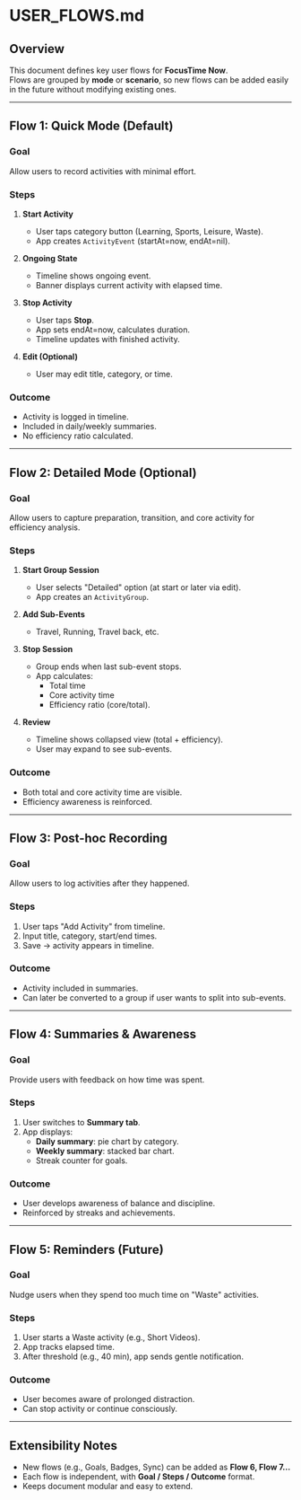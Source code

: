 # USER_FLOWS.md

## Overview
This document defines key user flows for **FocusTime Now**.  
Flows are grouped by **mode** or **scenario**, so new flows can be added easily in the future without modifying existing ones.

---

## Flow 1: Quick Mode (Default)

### Goal
Allow users to record activities with minimal effort.  

### Steps
1. **Start Activity**  
   - User taps category button (Learning, Sports, Leisure, Waste).  
   - App creates `ActivityEvent` (startAt=now, endAt=nil).  

2. **Ongoing State**  
   - Timeline shows ongoing event.  
   - Banner displays current activity with elapsed time.  

3. **Stop Activity**  
   - User taps **Stop**.  
   - App sets endAt=now, calculates duration.  
   - Timeline updates with finished activity.  

4. **Edit (Optional)**  
   - User may edit title, category, or time.  

### Outcome
- Activity is logged in timeline.  
- Included in daily/weekly summaries.  
- No efficiency ratio calculated.  

---

## Flow 2: Detailed Mode (Optional)

### Goal
Allow users to capture preparation, transition, and core activity for efficiency analysis.  

### Steps
1. **Start Group Session**  
   - User selects "Detailed" option (at start or later via edit).  
   - App creates an `ActivityGroup`.  

2. **Add Sub-Events**  
   - Travel, Running, Travel back, etc.  

3. **Stop Session**  
   - Group ends when last sub-event stops.  
   - App calculates:  
     - Total time  
     - Core activity time  
     - Efficiency ratio (core/total).  

4. **Review**  
   - Timeline shows collapsed view (total + efficiency).  
   - User may expand to see sub-events.  

### Outcome
- Both total and core activity time are visible.  
- Efficiency awareness is reinforced.  

---

## Flow 3: Post-hoc Recording

### Goal
Allow users to log activities after they happened.  

### Steps
1. User taps "Add Activity" from timeline.  
2. Input title, category, start/end times.  
3. Save → activity appears in timeline.  

### Outcome
- Activity included in summaries.  
- Can later be converted to a group if user wants to split into sub-events.  

---

## Flow 4: Summaries & Awareness

### Goal
Provide users with feedback on how time was spent.  

### Steps
1. User switches to **Summary tab**.  
2. App displays:  
   - **Daily summary**: pie chart by category.  
   - **Weekly summary**: stacked bar chart.  
   - Streak counter for goals.  

### Outcome
- User develops awareness of balance and discipline.  
- Reinforced by streaks and achievements.  

---

## Flow 5: Reminders (Future)

### Goal
Nudge users when they spend too much time on "Waste" activities.  

### Steps
1. User starts a Waste activity (e.g., Short Videos).  
2. App tracks elapsed time.  
3. After threshold (e.g., 40 min), app sends gentle notification.  

### Outcome
- User becomes aware of prolonged distraction.  
- Can stop activity or continue consciously.  

---

## Extensibility Notes
- New flows (e.g., Goals, Badges, Sync) can be added as **Flow 6, Flow 7…**  
- Each flow is independent, with **Goal / Steps / Outcome** format.  
- Keeps document modular and easy to extend.